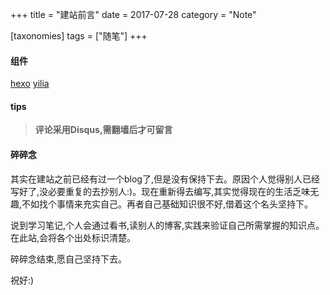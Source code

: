 +++
title = "建站前言"
date = 2017-07-28
category = "Note"

[taxonomies]
tags = ["随笔"]
+++

#### 组件
[hexo](https://hexo.io/zh-cn/docs/)
[yilia](https://github.com/litten/hexo-theme-yilia)

#### tips
>**评论采用Disqus,需翻墙后才可留言**

#### 碎碎念
其实在建站之前已经有过一个blog了,但是没有保持下去。原因个人觉得别人已经写好了,没必要重复的去抄别人:)。现在重新得去编写,其实觉得现在的生活乏味无趣,不如找个事情来充实自己。再者自己基础知识很不好,借着这个名头坚持下。

说到学习笔记,个人会通过看书,读别人的博客,实践来验证自己所需掌握的知识点。在此站,会将各个出处标识清楚。

碎碎念结束,愿自己坚持下去。

祝好:)
